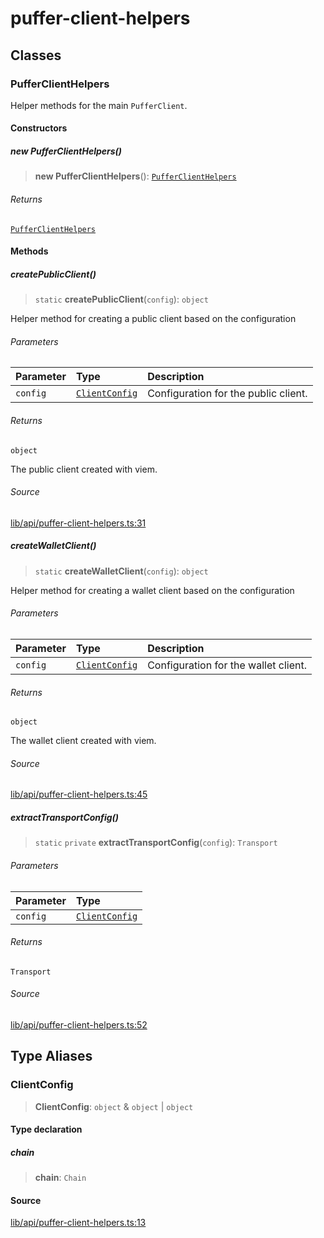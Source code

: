 # puffer-client-helpers

## Classes

### PufferClientHelpers

Helper methods for the main `PufferClient`.

#### Constructors

##### new PufferClientHelpers()

> **new PufferClientHelpers**(): [`PufferClientHelpers`](puffer-client-helpers.md#pufferclienthelpers)

###### Returns

[`PufferClientHelpers`](puffer-client-helpers.md#pufferclienthelpers)

#### Methods

##### createPublicClient()

> `static` **createPublicClient**(`config`): `object`

Helper method for creating a public client based on the
configuration

###### Parameters

| Parameter | Type | Description |
| :------ | :------ | :------ |
| `config` | [`ClientConfig`](puffer-client-helpers.md#clientconfig) | Configuration for the public client. |

###### Returns

`object`

The public client created with viem.

###### Source

[lib/api/puffer-client-helpers.ts:31](https://github.com/PufferFinance/puffer-smart-contract-lib/blob/7435e1fb1bddb7203930f076ca6a2db2b0c715f9/lib/api/puffer-client-helpers.ts#L31)

##### createWalletClient()

> `static` **createWalletClient**(`config`): `object`

Helper method for creating a wallet client based on the
configuration

###### Parameters

| Parameter | Type | Description |
| :------ | :------ | :------ |
| `config` | [`ClientConfig`](puffer-client-helpers.md#clientconfig) | Configuration for the wallet client. |

###### Returns

`object`

The wallet client created with viem.

###### Source

[lib/api/puffer-client-helpers.ts:45](https://github.com/PufferFinance/puffer-smart-contract-lib/blob/7435e1fb1bddb7203930f076ca6a2db2b0c715f9/lib/api/puffer-client-helpers.ts#L45)

##### extractTransportConfig()

> `static` `private` **extractTransportConfig**(`config`): `Transport`

###### Parameters

| Parameter | Type |
| :------ | :------ |
| `config` | [`ClientConfig`](puffer-client-helpers.md#clientconfig) |

###### Returns

`Transport`

###### Source

[lib/api/puffer-client-helpers.ts:52](https://github.com/PufferFinance/puffer-smart-contract-lib/blob/7435e1fb1bddb7203930f076ca6a2db2b0c715f9/lib/api/puffer-client-helpers.ts#L52)

## Type Aliases

### ClientConfig

> **ClientConfig**: `object` & `object` \| `object`

#### Type declaration

##### chain

> **chain**: `Chain`

#### Source

[lib/api/puffer-client-helpers.ts:13](https://github.com/PufferFinance/puffer-smart-contract-lib/blob/7435e1fb1bddb7203930f076ca6a2db2b0c715f9/lib/api/puffer-client-helpers.ts#L13)
